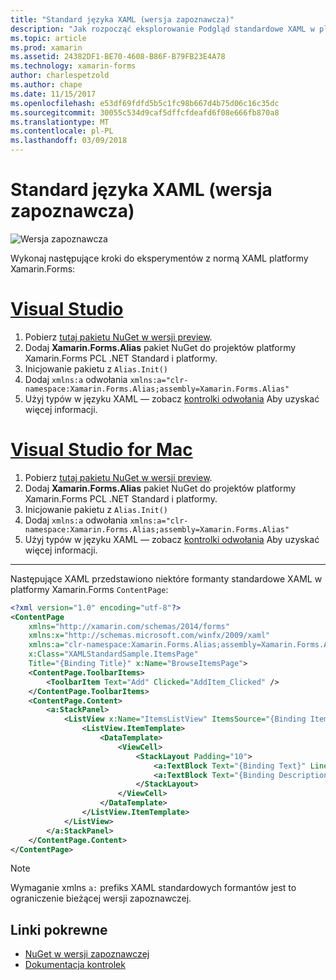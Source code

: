 ```yaml
---
title: "Standard języka XAML (wersja zapoznawcza)"
description: "Jak rozpocząć eksplorowanie Podgląd standardowe XAML w platformy Xamarin.Forms"
ms.topic: article
ms.prod: xamarin
ms.assetid: 24382DF1-BE70-4608-B86F-B79FB23E4A78
ms.technology: xamarin-forms
author: charlespetzold
ms.author: chape
ms.date: 11/15/2017
ms.openlocfilehash: e53df69fdfd5b5c1fc98b667d4b75d06c16c35dc
ms.sourcegitcommit: 30055c534d9caf5dffcfdeafd6f08e666fb870a8
ms.translationtype: MT
ms.contentlocale: pl-PL
ms.lasthandoff: 03/09/2018
---
```

# <a name="xaml-standard-preview"></a>Standard języka XAML (wersja zapoznawcza)

![Wersja zapoznawcza](~/media/shared/preview.png)

Wykonaj następujące kroki do eksperymentów z normą XAML platformy Xamarin.Forms:

# <a name="visual-studiotabvswin"></a>[Visual Studio](#tab/vswin)

1. Pobierz [tutaj pakietu NuGet w wersji preview](https://aka.ms/xf-xamlstandard-nuget).
2. Dodaj **Xamarin.Forms.Alias** pakiet NuGet do projektów platformy Xamarin.Forms PCL .NET Standard i platformy.
3. Inicjowanie pakietu z `Alias.Init()`
4. Dodaj `xmlns:a` odwołania `xmlns:a="clr-namespace:Xamarin.Forms.Alias;assembly=Xamarin.Forms.Alias"`
5. Użyj typów w języku XAML — zobacz [kontrolki odwołania](controls.md) Aby uzyskać więcej informacji.

# <a name="visual-studio-for-mactabvsmac"></a>[Visual Studio for Mac](#tab/vsmac)

1. Pobierz [tutaj pakietu NuGet w wersji preview](https://aka.ms/xf-xamlstandard-nuget).
2. Dodaj **Xamarin.Forms.Alias** pakiet NuGet do projektów platformy Xamarin.Forms PCL .NET Standard i platformy.
3. Inicjowanie pakietu z `Alias.Init()`
4. Dodaj `xmlns:a` odwołania `xmlns:a="clr-namespace:Xamarin.Forms.Alias;assembly=Xamarin.Forms.Alias"`
5. Użyj typów w języku XAML — zobacz [kontrolki odwołania](controls.md) Aby uzyskać więcej informacji.

-----

Następujące XAML przedstawiono niektóre formanty standardowe XAML w platformy Xamarin.Forms `ContentPage`:

```xml
<?xml version="1.0" encoding="utf-8"?>
<ContentPage 
    xmlns="http://xamarin.com/schemas/2014/forms" 
    xmlns:x="http://schemas.microsoft.com/winfx/2009/xaml" 
    xmlns:a="clr-namespace:Xamarin.Forms.Alias;assembly=Xamarin.Forms.Alias"
    x:Class="XAMLStandardSample.ItemsPage" 
    Title="{Binding Title}" x:Name="BrowseItemsPage">
    <ContentPage.ToolbarItems>
        <ToolbarItem Text="Add" Clicked="AddItem_Clicked" />
    </ContentPage.ToolbarItems>
    <ContentPage.Content>
        <a:StackPanel>
            <ListView x:Name="ItemsListView" ItemsSource="{Binding Items}" VerticalOptions="FillAndExpand" HasUnevenRows="true" RefreshCommand="{Binding LoadItemsCommand}" IsPullToRefreshEnabled="true" IsRefreshing="{Binding IsBusy, Mode=OneWay}" CachingStrategy="RecycleElement" ItemSelected="OnItemSelected">
                <ListView.ItemTemplate>
                    <DataTemplate>
                        <ViewCell>
                            <StackLayout Padding="10">
                                <a:TextBlock Text="{Binding Text}" LineBreakMode="NoWrap" Style="{DynamicResource ListItemTextStyle}" FontSize="16" />
                                <a:TextBlock Text="{Binding Description}" LineBreakMode="NoWrap" Style="{DynamicResource ListItemDetailTextStyle}" FontSize="13" />
                            </StackLayout>
                        </ViewCell>
                    </DataTemplate>
                </ListView.ItemTemplate>
            </ListView>
        </a:StackPanel>
    </ContentPage.Content>
</ContentPage>
```

> [!NOTE]
> Wymaganie xmlns `a:` prefiks XAML standardowych formantów jest to ograniczenie bieżącej wersji zapoznawczej.


## <a name="related-links"></a>Linki pokrewne

- [NuGet w wersji zapoznawczej](https://aka.ms/xf-xamlstandard-nuget)
- [Dokumentacja kontrolek](controls.md)
